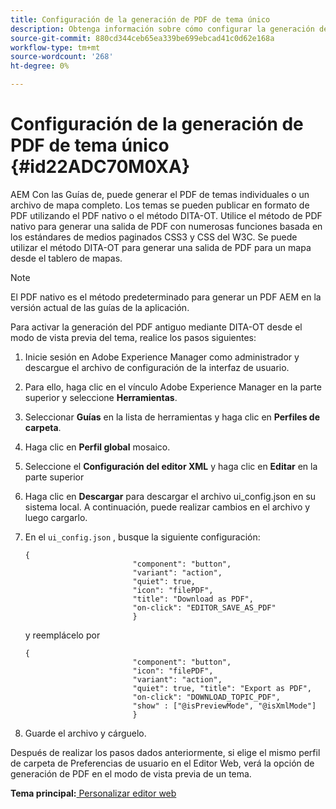 ```yaml
---
title: Configuración de la generación de PDF de tema único
description: Obtenga información sobre cómo configurar la generación de PDF de un solo tema
source-git-commit: 880cd344ceb65ea339be699ebcad41c0d62e168a
workflow-type: tm+mt
source-wordcount: '268'
ht-degree: 0%

---
```


# Configuración de la generación de PDF de tema único {#id22ADC70M0XA}

AEM Con las Guías de, puede generar el PDF de temas individuales o un archivo de mapa completo. Los temas se pueden publicar en formato de PDF utilizando el PDF nativo o el método DITA-OT. Utilice el método de PDF nativo para generar una salida de PDF con numerosas funciones basada en los estándares de medios paginados CSS3 y CSS del W3C. Se puede utilizar el método DITA-OT para generar una salida de PDF para un mapa desde el tablero de mapas.

>[!NOTE]
>
> El PDF nativo es el método predeterminado para generar un PDF AEM en la versión actual de las guías de la aplicación.

Para activar la generación del PDF antiguo mediante DITA-OT desde el modo de vista previa del tema, realice los pasos siguientes:

1. Inicie sesión en Adobe Experience Manager como administrador y descargue el archivo de configuración de la interfaz de usuario.

1. Para ello, haga clic en el vínculo Adobe Experience Manager en la parte superior y seleccione **Herramientas**.
1. Seleccionar **Guías** en la lista de herramientas y haga clic en **Perfiles de carpeta**.
1. Haga clic en **Perfil global** mosaico.
1. Seleccione el **Configuración del editor XML** y haga clic en **Editar** en la parte superior
1. Haga clic en **Descargar** para descargar el archivo ui\_config.json en su sistema local. A continuación, puede realizar cambios en el archivo y luego cargarlo.
1. En el `ui_config.json` , busque la siguiente configuración:

   ```
   {
                           "component": "button",
                           "variant": "action",
                           "quiet": true,
                           "icon": "filePDF",
                           "title": "Download as PDF",
                           "on-click": "EDITOR_SAVE_AS_PDF"
                           }
   ```

   y reemplácelo por

   ```
   {
                           "component": "button",
                           "icon": "filePDF",
                           "variant": "action",
                           "quiet": true, "title": "Export as PDF",
                           "on-click": "DOWNLOAD_TOPIC_PDF",
                           "show" : ["@isPreviewMode", "@isXmlMode"]
                           }
   ```

1. Guarde el archivo y cárguelo.

Después de realizar los pasos dados anteriormente, si elige el mismo perfil de carpeta de Preferencias de usuario en el Editor Web, verá la opción de generación de PDF en el modo de vista previa de un tema.

**Tema principal:**[ Personalizar editor web](conf-web-editor.md)

